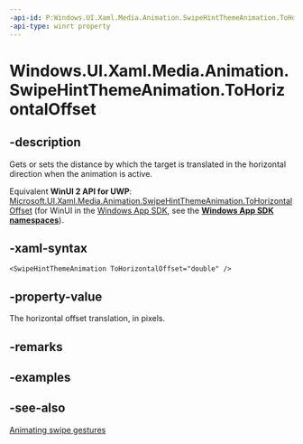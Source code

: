 ```yaml
---
-api-id: P:Windows.UI.Xaml.Media.Animation.SwipeHintThemeAnimation.ToHorizontalOffset
-api-type: winrt property
---
```


<!-- Property syntax
public double ToHorizontalOffset { get;  set; }
-->

# Windows.UI.Xaml.Media.Animation.SwipeHintThemeAnimation.ToHorizontalOffset

## -description
Gets or sets the distance by which the target is translated in the horizontal direction when the animation is active.

Equivalent **WinUI 2 API for UWP**: [Microsoft.UI.Xaml.Media.Animation.SwipeHintThemeAnimation.ToHorizontalOffset](/windows/winui/api/microsoft.ui.xaml.media.animation.swipehintthemeanimation.tohorizontaloffset) (for WinUI in the [Windows App SDK](/windows/apps/windows-app-sdk/), see the **[Windows App SDK namespaces](/windows/windows-app-sdk/api/winrt/)**).

## -xaml-syntax
```xaml
<SwipeHintThemeAnimation ToHorizontalOffset="double" />
```


## -property-value
The horizontal offset translation, in pixels.

## -remarks

## -examples

## -see-also
[Animating swipe gestures](/previous-versions/windows/apps/jj649435(v=win.10))
